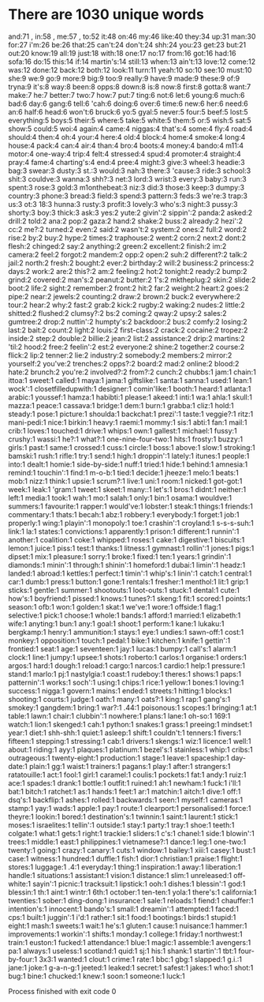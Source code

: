 # There are 1030 unique words
and:71 , in:58 , me:57 , to:52
it:48
on:46
my:46
like:40
they:34
up:31
man:30
for:27
i'm:26
be:26
that:25
can't:24
don't:24
shh:24
you:23
get:23
but:21
out:20
know:19
all:19
just:18
with:18
one:17
no:17
from:16
got:16
had:16
sofa:16
do:15
this:14
if:14
martin's:14
still:13
when:13
ain't:13
love:12
come:12
was:12
done:12
back:12
both:12
look:11
turn:11
yeah:10
so:10
see:10
must:10
she:9
we:9
go:9
more:9
big:9
too:9
really:9
have:9
made:9
these:9
of:9
tryna:9
it's:8
way:8
been:8
opps:8
down:8
is:8
now:8
first:8
gotta:8
want:7
make:7
he:7
better:7
two:7
how:7
put:7
ting:6
not:6
let:6
young:6
much:6
bad:6
day:6
gang:6
tell:6
'cah:6
doing:6
over:6
time:6
new:6
her:6
need:6
an:6
half:6
head:6
won't:6
bruck:6
yo:5
gyal:5
never:5
four:5
beef:5
lost:5
everything:5
boys:5
their:5
where:5
take:5
white:5
them:5
or:5
wish:5
sat:5
show:5
could:5
woi:4
again:4
came:4
niggas:4
that's:4
some:4
fly:4
road:4
should:4
then:4
oh:4
your:4
here:4
old:4
block:4
home:4
smoke:4
long:4
house:4
pack:4
can:4
air:4
than:4
bro:4
boots:4
money:4
bando:4
m11:4
motor:4
one-way:4
trip:4
felt:4
stressed:4
spud:4
promoter:4
straight:4
pray:4
fame:4
charting's:4
end:4
pree:4
might:3
give:3
wheel:3
headie:3
bag:3
swear:3
dusty:3
st.:3
would:3
nah:3
there:3
'cause:3
ride:3
school:3
shit:3
couldve:3
wanna:3
shh?:3
net:3
lord:3
wrist:3
every:3
baby:3
run:3
spent:3
rose:3
gold:3
m1onthebeat:3
niz:3
did:3
those:3
keep:3
dumpy:3
country:3
phone:3
bread:3
field:3
spend:3
pattern:3
feds:3
we're:3
trap:3
us:3
ot:3
18:3
hunna:3
rusty:3
profit:3
lovely:3
who's:3
night:3
pussy:3
shorty:3
boy:3
thick:3
ask:3
yes:2
yute:2
givin':2
sippin':2
panda:2
asked:2
drill:2
told:2
ana:2
pop:2
gaza:2
hand:2
shake:2
buss:2
already:2
hezi':2
cc:2
me?:2
turned:2
even:2
said:2
wasn't:2
system:2
ones:2
full:2
word:2
rise:2
by:2
buy:2
hype:2
times:2
traphouse:2
went:2
corn:2
next:2
dont:2
flesh:2
chinged:2
say:2
anything:2
green:2
excellent:2
finish:2
im:2
camera:2
feel:2
forgot:2
mandem:2
opp:2
open:2
suh:2
different?:2
talk:2
jail:2
north:2
fresh:2
bought:2
ever:2
birthday:2
will:2
business:2
princess:2
days:2
work:2
are:2
this?:2
am:2
feeling:2
hot:2
tonight:2
ready:2
bump:2
grind:2
covered:2
man's:2
peanut:2
butter:2
1's:2
mktheplug:2
skin:2
slide:2
boot:2
life:2
sight:2
remember:2
front:2
hit:2
far:2
weight:2
heart:2
goes:2
pipe:2
near:2
jewels:2
counting:2
draw:2
brown:2
buck:2
everywhere:2
tour:2
hear:2
why:2
fast:2
grab:2
kick:2
rugby:2
waking:2
nudes:2
little:2
shitted:2
flushed:2
clumsy?:2
bs:2
coming:2
qway:2
upsy:2
sales:2
gumtree:2
drop:2
nuttin':2
humpty's:2
backdoor:2
bus:2
comfy:2
losing:2
last:2
bait:2
count:2
light:2
louis:2
first-class:2
crack:2
cocaine:2
tropez:2
inside:2
step:2
double:2
billie:2
jean:2
list:2
assistance:2
drip:2
martins:2
'til:2
hood:2
free:2
feelin':2
est:2
everyone:2
shine:2
together:2
course:2
flick:2
lip:2
tenner:2
lie:2
industry:2
somebody:2
members:2
mirror:2
yourself:2
you've:2
trenches:2
opps?:2
board:2
mad:2
online:2
blood:2
hate:2
brunch:2
you're:2
involved?:2
from?:2
cunch:2
chubbs:1
jam:1
chain:1
ittoa:1
sweet:1
called:1
maya:1
jama:1
giftslike:1
santa:1
sanna:1
used:1
lean:1
wock':1
closetfilledupwith:1
designer:1
comin'like:1
booth:1
heard:1
atlanta:1
arabic:1
youssef:1
hamza:1
habibti:1
please:1
akeed:1
inti:1
wa:1
ahla:1
skull:1
mazza:1
peace:1
cassava:1
bridge:1
dem:1
burn:1
grabba:1
cliz:1
hold:1
steady:1
pose:1
picture:1
shoulda:1
backchat:1
prezi':1
taste:1
veggie?:1
ritz:1
mani-pedi:1
nice:1
birkin:1
heavy:1
raemi:1
mommy:1
sis:1
abti:1
fan:1
mail:1
crib:1
loves:1
touched:1
drive:1
whips:1
own:1
gallest:1
michael:1
fussy:1
crushy:1
wassi:1
he?:1
what?:1
one-nine-four-two:1
hits:1
frosty:1
buzzy:1
girls:1
past:1
same:1
crossed:1
cuss:1
circle:1
boss:1
above:1
slow:1
stroking:1
bamski:1
rush:1
rifle:1
try:1
send:1
high:1
droppin':1
lately:1
itunes:1
people:1
into:1
dealt:1
homie:1
side-by-side:1
nuff:1
tried:1
hide:1
behind:1
amnesia:1
remind:1
touchin':1
find:1
m-o-b:1
tied:1
decide:1
jheeze:1
melo:1
beats:1
mob:1
nizz:1
think:1
upsie:1
scrum?:1
live:1
uni:1
room:1
nicked:1
got-got:1
week:1
leak:1
'gram:1
tweet:1
skeet:1
many::1
let's:1
bros:1
didnt:1
neither:1
left:1
media:1
took:1
wah:1
mo:1
salah:1
only:1
bin:1
osama:1
wouldve:1
summers:1
favourite:1
rapper:1
would've:1
lobster:1
steak:1
things:1
friends:1
commentary:1
thats:1
becah:1
abz:1
robbery:1
everybody:1
forget:1
job:1
properly:1
wing:1
playin':1
monopoly:1
toe:1
crashin':1
croyland:1
s-s-s-suh:1
link:1
la:1
states:1
convictions:1
apparently:1
prison:1
different:1
runnin':1
another:1
coalition:1
coke:1
whipped:1
roses:1
cake:1
digestive:1
biscuits:1
lemon:1
juice:1
piss:1
test:1
thanks:1
litness:1
gymnast:1
rollin':1
jones:1
pigs:1
dipset:1
mix:1
pleasure:1
sorry:1
broke:1
fixed:1
ten:1
years:1
grindin':1
diamonds:1
minin':1
through:1
shinin':1
homeford:1
dubai:1
limin':1
headz:1
landed:1
abroad:1
kettles:1
perfect:1
timin':1
whip's:1
linin':1
catch:1
central:1
car:1
dumb:1
press:1
button:1
gone:1
rentals:1
fresher:1
menthol:1
lit:1
grip:1
sticks:1
gentle:1
summer:1
shootouts:1
loot-outs:1
stuck:1
dental:1
cute:1
how's:1
boyfriend:1
pissed:1
knows:1
tunes?:1
skeng:1
fit:1
scored:1
points:1
season:1
ofb:1
won:1
golden:1
skat:1
we've:1
wore:1
offside:1
flag:1
selective:1
pick:1
choose:1
whole:1
bands:1
afford:1
married:1
elizabeth:1
wife:1
anyting:1
bun:1
any:1
goal:1
shoot:1
perform:1
kane:1
lukaku:1
bergkamp:1
henry:1
ammunition:1
stays:1
eye:1
undies:1
sawn-off:1
cost:1
monkey:1
opposition:1
touch:1
pedal:1
bike:1
kitchen:1
knife:1
gettin':1
frontied:1
seat:1
age:1
seventeen:1
jay:1
lucas:1
bumpy:1
call's:1
alarm:1
clock:1
line:1
jumpy:1
upsee:1
shots:1
roberto:1
carlos:1
organise:1
orders:1
argos:1
hard:1
dough:1
reload:1
cargo:1
narcos:1
cardio:1
help:1
pressure:1
stand:1
marlo:1
pj:1
nastylgia:1
coast:1
rudeboy:1
theres:1
shows:1
paps:1
patternin':1
works:1
soch':1
using:1
chips:1
rice:1
yellow:1
bones:1
loving:1
success:1
nigga:1
govern:1
mains:1
ended:1
streets:1
hitting:1
blocks:1
shooting:1
courts:1
judge:1
oath:1
many:1
oats?:1
king:1
rap:1
gang's:1
smokey:1
gangdem:1
bring:1
war?:1
.44:1
poisonous:1
scopes:1
bringing:1
at:1
table:1
lawn:1
chair:1
clubbin':1
nowhere:1
plans:1
lane:1
oh-so:1
169:1
watch:1
lion:1
skenged:1
cah:1
python:1
snakes:1
grass:1
preeing:1
mindset:1
year:1
diet:1
shh-shh:1
quiet:1
asleep:1
shift:1
couldn't:1
tenners:1
fivers:1
fifteen:1
stepping:1
stressing:1
cab:1
drivers:1
skengs:1
wiz:1
licence:1
well:1
about:1
riding:1
ayy:1
plaques:1
platinum:1
bezel's:1
stainless:1
whip:1
cribs:1
outrageous:1
twenty-eight:1
production:1
stage:1
leave:1
spaceship:1
day-date:1
plain:1
gg:1
waist:1
trainers:1
pagans:1
play:1
after:1
strangers:1
ratatouille:1
act:1
fool:1
girl:1
caramel:1
coulis:1
pockets:1
fat:1
andy:1
ruiz:1
ace:1
spades:1
drank:1
bottle:1
outfit:1
ruined:1
ah:1
newham:1
fuck:1
i'll:1
bat:1
bitch:1
ratchet:1
as:1
hands:1
feet:1
ar:1
matchin:1
aitch:1
dive:1
off:1
dsq's:1
backflip:1
ashes:1
rolled:1
backwards:1
seen:1
myself:1
cameras:1
stamp:1
yay:1
wads:1
apple:1
pay:1
route:1
clearport:1
personalised:1
force:1
theyre:1
lookin:1
bored:1
destination's:1
twinnin:1
saint:1
laurent:1
stick:1
moses:1
israelites:1
tellin':1
outside:1
stay:1
party:1
tray:1
shoe:1
teeth:1
colgate:1
what:1
gets:1
right:1
trackie:1
sliders:1
c's:1
chanel:1
side:1
blowin':1
trees:1
middle:1
east:1
philippines:1
vietnamese?:1
dance:1
leg:1
one-two:1
twenty:1
going:1
crazy:1
canary:1
cuts:1
window:1
bailey:1
xiii:1
casey:1
bust:1
case:1
witness:1
hundred:1
duffle:1
fish:1
dior:1
christian:1
praise:1
flight:1
stores:1
luggage:1
.4:1
everyday:1
thing:1
inspiration:1
away:1
liberation:1
handle:1
situations:1
assistant:1
vision:1
distance:1
slim:1
unreleased:1
off-white:1
sayin':1
picnic:1
tracksuit:1
lipstick:1
ooh:1
dishes:1
blessin':1
god:1
blessin:1
th:1
aint:1
wintr:1
6th:1
october:1
ten-ten:1
yola:1
there's:1
california:1
twenties:1
sober:1
ding-dong:1
insurance:1
sale:1
reloads:1
fiend:1
chauffer:1
intention's:1
innocent:1
bando's:1
small:1
dreamin':1
attempted:1
faced:1
cps:1
built:1
juggin':1
i'd:1
rather:1
sit:1
food:1
bootings:1
birds:1
stupid:1
eight:1
mash:1
sweets:1
wait:1
he's:1
gluten:1
cause:1
nuisance:1
hammer:1
improvements:1
workin':1
shifts:1
monday:1
college:1
friday:1
northwest:1
train:1
euston:1
fucked:1
attendance:1
blue:1
magic:1
assemble:1
avengers:1
pa:1
always:1
useless:1
scotland:1
quid:1
sj:1
his:1
shank:1
startin':1
tbt:1
four-by-four:1
3x3:1
wanted:1
clout:1
crime:1
rate:1
bbc:1
gbg:1
slapped:1
g.i.:1
jane:1
joke:1
g-a-n-g:1
jeeted:1
leaked:1
secret:1
safest:1
jakes:1
who:1
shot:1
bug:1
bine:1
chucked:1
knew:1
soon:1
someone:1
luck:1

Process finished with exit code 0
